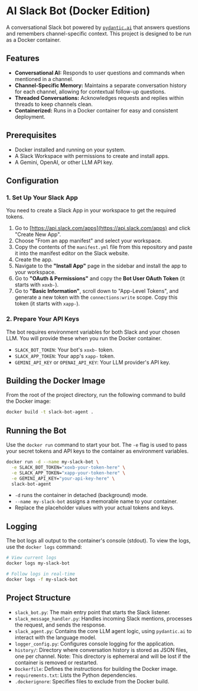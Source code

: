 # AI Slack Bot (Docker Edition)

A conversational Slack bot powered by [`pydantic.ai`](https://ai.pydantic.dev) that answers questions and remembers channel-specific context. This project is designed to be run as a Docker container.

## Features

-   **Conversational AI:** Responds to user questions and commands when mentioned in a channel.
-   **Channel-Specific Memory:** Maintains a separate conversation history for each channel, allowing for contextual follow-up questions.
-   **Threaded Conversations:** Acknowledges requests and replies within threads to keep channels clean.
-   **Containerized:** Runs in a Docker container for easy and consistent deployment.

## Prerequisites

-   Docker installed and running on your system.
-   A Slack Workspace with permissions to create and install apps.
-   A Gemini, OpenAI, or other LLM API key.

## Configuration

### 1. Set Up Your Slack App

You need to create a Slack App in your workspace to get the required tokens.

1.  Go to [https://api.slack.com/apps](https://api.slack.com/apps) and click "Create New App".
2.  Choose "From an app manifest" and select your workspace.
3.  Copy the contents of the `manifest.yml` file from this repository and paste it into the manifest editor on the Slack website.
4.  Create the app.
5.  Navigate to the **"Install App"** page in the sidebar and install the app to your workspace.
6.  Go to **"OAuth & Permissions"** and copy the **Bot User OAuth Token** (it starts with `xoxb-`).
7.  Go to **"Basic Information"**, scroll down to "App-Level Tokens", and generate a new token with the `connections:write` scope. Copy this token (it starts with `xapp-`).

### 2. Prepare Your API Keys

The bot requires environment variables for both Slack and your chosen LLM. You will provide these when you run the Docker container.

-   `SLACK_BOT_TOKEN`: Your bot's `xoxb-` token.
-   `SLACK_APP_TOKEN`: Your app's `xapp-` token.
-   `GEMINI_API_KEY` or `OPENAI_API_KEY`: Your LLM provider's API key.

## Building the Docker Image

From the root of the project directory, run the following command to build the Docker image:

```bash
docker build -t slack-bot-agent .
```

## Running the Bot

Use the `docker run` command to start your bot. The `-e` flag is used to pass your secret tokens and API keys to the container as environment variables.

```bash
docker run -d --name my-slack-bot \
  -e SLACK_BOT_TOKEN="xoxb-your-token-here" \
  -e SLACK_APP_TOKEN="xapp-your-token-here" \
  -e GEMINI_API_KEY="your-api-key-here" \
  slack-bot-agent
```

-   `-d` runs the container in detached (background) mode.
-   `--name my-slack-bot` assigns a memorable name to your container.
-   Replace the placeholder values with your actual tokens and keys.

## Logging

The bot logs all output to the container's console (stdout). To view the logs, use the `docker logs` command:

```bash
# View current logs
docker logs my-slack-bot

# Follow logs in real-time
docker logs -f my-slack-bot
```

## Project Structure

-   `slack_bot.py`: The main entry point that starts the Slack listener.
-   `slack_message_handler.py`: Handles incoming Slack mentions, processes the request, and sends the response.
-   `slack_agent.py`: Contains the core LLM agent logic, using `pydantic.ai` to interact with the language model.
-   `logger_config.py`: Configures console logging for the application.
-   `history/`: Directory where conversation history is stored as JSON files, one per channel. Note: This directory is ephemeral and will be lost if the container is removed or restarted.
-   `Dockerfile`: Defines the instructions for building the Docker image.
-   `requirements.txt`: Lists the Python dependencies.
-   `.dockerignore`: Specifies files to exclude from the Docker build.
